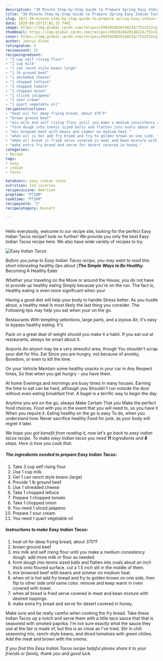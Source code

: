 ```yaml
---
description: "30 Minute Step-by-Step Guide to Prepare Spring Easy Indian Tacos"
title: "30 Minute Step-by-Step Guide to Prepare Spring Easy Indian Tacos"
slug: 2627-30-minute-step-by-step-guide-to-prepare-spring-easy-indian-tacos
date: 2020-08-25T17:01:15.740Z
image: https://img-global.cpcdn.com/recipes/4503924820148224/751x532cq70/easy-indian-tacos-recipe-main-photo.jpg
thumbnail: https://img-global.cpcdn.com/recipes/4503924820148224/751x532cq70/easy-indian-tacos-recipe-main-photo.jpg
cover: https://img-global.cpcdn.com/recipes/4503924820148224/751x532cq70/easy-indian-tacos-recipe-main-photo.jpg
author: Jennie Olson
ratingvalue: 5
reviewcount: 15
recipeingredient:
- "3 cup self rising flour"
- "1 cup milk"
- "1 can ranch style beans large"
- "1 lb ground beef"
- "1 shredded cheese"
- "1 chopped lettuce"
- "1 chopped tomato"
- "1 chopped onion"
- "1 sliced jalapeno"
- "1 sour cream"
- "1 quart vegetable oil"
recipeinstructions:
- "heat oil for deep frying bread, about 375°F"
- "brown ground beef"
- "mix milk and self rising flour until you make a medium consistency dough. add more milk or flour as needed."
- "form dough into tennis sized balls and flatten into ovals about an inch thick onto floured surface. cut a 1.5 inch slit in the middle of them."
- "mix browned beef with beans and simmer on medium heat."
- "when oil is hot add fry bread and fry to golden brown on one side, then flip to other side until same color. remove and keep warm in oven covered with towel."
- "when all bread is fried serve covered in meat and bean mixture with desired toppings."
- "make extra fry bread and serve for desert covered in honey."
categories:
- Recipe
tags:
- easy
- indian
- tacos

katakunci: easy indian tacos 
nutrition: 214 calories
recipecuisine: American
preptime: "PT10M"
cooktime: "PT36M"
recipeyield: "2"
recipecategory: Dessert

---
```

<br>
Hello everybody, welcome to our recipe site, looking for the perfect Easy Indian Tacos recipe? look no further! We provide you only the best Easy Indian Tacos recipe here. We also have wide variety of recipes to try.
<br>


![Easy Indian Tacos](https://img-global.cpcdn.com/recipes/4503924820148224/751x532cq70/easy-indian-tacos-recipe-main-photo.jpg)

<i>Before you jump to Easy Indian Tacos recipe, you may want to read this short interesting healthy tips about {<strong>The Simple Ways to Be Healthy</strong>.</i>
Becoming A Healthy Eater

Whether your traveling on the Move or around the
House, you do not have to provide up healthy eating
Simply because you're on the run. The fact is,
Healthy eating is even more significant when your


Having a good diet will help your body to handle
Stress better. As you hustle about, a healthy meal
Is most likely the last thing you consider. The
Following tips may help you eat when your on the go.

Restaurants
With tempting selections, large parts, and a joyous 
Air, it's easy to bypass healthy eating. It's

Pack on a great deal of weight should you make it a habit.
If you eat out at restaurants, always be smart
about it.

Airports
An airport may be a very stressful area, though 
You shouldn't scrap your diet for this. Eat
Since you are hungry, not because of anxiety,
Boredom, or even to kill the time.

On your Vehicle 
Maintain some healthy snacks in your car in Any Respect times,
So that when you get hungry - you have them.

At home
Evenings and mornings are busy times in many houses.
Earning the time to eat can be hard, although you
Shouldn't run outside the door without even eating breakfast
first. 
A bagel is a terrific way to begin the day.

Anytime you are on the go, always Make Certain That you
Make the perfect food choices. 
Food with you in the event that you will need to, so you have it
When you require it. Eating healthy on the go is easy
To do, when you understand how. Never sacrifice healthy
Food for junk, as your body will regret it later.


<i>We hope you got benefit from reading it, now let's go back to easy indian tacos recipe. To make easy indian tacos you need <strong>11</strong> ingredients and <strong>8</strong> steps. Here is how you cook that.
</i>

##### The ingredients needed to prepare Easy Indian Tacos:

1. Take 3 cup self rising flour
1. Use 1 cup milk
1. Get 1 can ranch style beans (large)
1. Provide 1 lb ground beef
1. Use 1 shredded cheese
1. Take 1 chopped lettuce
1. Prepare 1 chopped tomato
1. Take 1 chopped onion
1. You need 1 sliced jalapeno
1. Prepare 1 sour cream
1. You need 1 quart vegetable oil


##### Instructions to make Easy Indian Tacos:

1. heat oil for deep frying bread, about 375°F
1. brown ground beef
1. mix milk and self rising flour until you make a medium consistency dough. add more milk or flour as needed.
1. form dough into tennis sized balls and flatten into ovals about an inch thick onto floured surface. cut a 1.5 inch slit in the middle of them.
1. mix browned beef with beans and simmer on medium heat.
1. when oil is hot add fry bread and fry to golden brown on one side, then flip to other side until same color. remove and keep warm in oven covered with towel.
1. when all bread is fried serve covered in meat and bean mixture with desired toppings.
1. make extra fry bread and serve for desert covered in honey.


Make sure and be really careful when cooking the fry bread. Take these Indian Tacos up a notch and serve them with a little taco sauce that that is seasoned with smoked paprika. I&#39;m not sure exactly what the sauce they use at the fair is made of, but this is as close as I&#39;ve tried. Stir in chili seasoning mix, ranch-style beans, and diced tomatoes with green chilies. Add the meat and brown with the onions. 

<i>If you find this Easy Indian Tacos recipe helpful please share it to your friends or family, thank you and good luck.</i>

